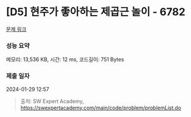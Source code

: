 # [D5] 현주가 좋아하는 제곱근 놀이 - 6782 

[문제 링크](https://swexpertacademy.com/main/code/problem/problemDetail.do?contestProbId=AWgqsAlKr9sDFAW0) 

### 성능 요약

메모리: 13,536 KB, 시간: 12 ms, 코드길이: 751 Bytes

### 제출 일자

2024-01-29 12:57



> 출처: SW Expert Academy, https://swexpertacademy.com/main/code/problem/problemList.do